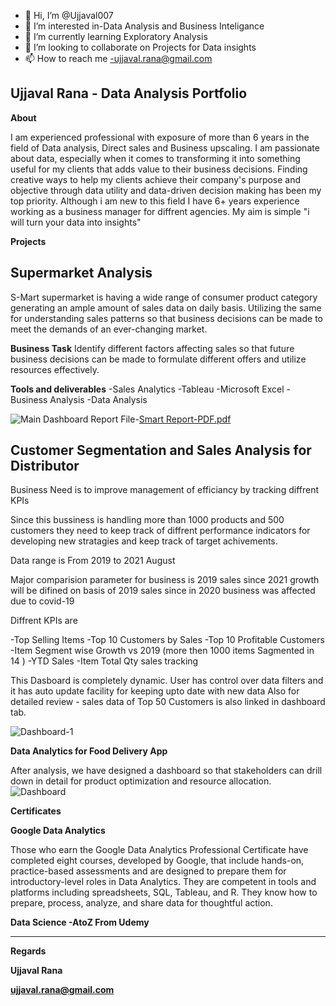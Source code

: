 - 👋 Hi, I’m @Ujjaval007
- 👀 I’m interested in-Data Analysis and Business Inteligance  
- 🌱 I’m currently learning Exploratory Analysis
- 💞️ I’m looking to collaborate on Projects for Data insights
- 📫 How to reach me -ujjaval.rana@gmail.com

**Ujjaval Rana - Data Analysis Portfolio**
---------------------------------------------------------------------------------------------------------------------------------------------------------------------------------

**About**

I am experienced professional with exposure of more than 6 years in the field of Data analysis, Direct sales and Business upscaling.
I am passionate about data, especially when it comes to transforming it into something useful for my clients that adds value to their business decisions.
Finding creative ways to help my clients achieve their company's purpose and objective through data utility and data-driven decision making has been my top priority.
Although i am new to this field I have 6+ years experience working as a business manager for diffrent agencies.
My aim is simple "i will turn your data into insights"




****Projects****




**Supermarket Analysis**
---------------------------------------------------------------------------------------------------------------------------------------------------------------------------------
S-Mart supermarket is having a wide range of consumer product category generating an ample amount of sales data on daily basis. Utilizing the same for understanding sales patterns so that business decisions can be made to meet the demands of an ever-changing market.

**Business Task**
Identify different factors affecting sales so that future business decisions can be made to formulate different offers and utilize resources effectively.

**Tools and deliverables**
-Sales Analytics
-Tableau
-Microsoft Excel
-Business Analysis
-Data Analysis

![Main Dashboard](https://user-images.githubusercontent.com/91518201/144218510-dc3fbf3c-5cf4-4379-beee-b09e875c0667.png)
Report File-[Smart Report-PDF.pdf](https://github.com/Ujjaval007/Ujjaval007/files/7633053/Smart.Report-PDF.pdf)



**Customer Segmentation and Sales Analysis for Distributor**
---------------------------------------------------------------------------------------------------------------------------------------------------------------------------------

Business Need is to improve management of efficiancy by tracking diffrent KPIs

Since this bussiness is handling more than 1000 products and 500 customers they need to keep track of diffrent performance indicators for developing new stratagies and keep track of target achivements.

Data range is From 2019 to 2021 August

Major comparision parameter for business is 2019 sales since 2021 growth will be difined on basis of 2019 sales since in 2020 business was affected due to covid-19

Diffrent KPIs are

-Top Selling Items
-Top 10 Customers by Sales
-Top 10 Profitable Customers
-Item Segment wise Growth vs 2019 (more then 1000 items Sagmented in 14 )
-YTD Sales
-Item Total Qty sales tracking

This Dasboard is completely dynamic. User has control over data filters and it has auto update facility for keeping upto date with new data Also for detailed review - sales data of Top 50 Customers is also linked in dashboard tab.

![Dashboard-1](https://user-images.githubusercontent.com/91518201/144219169-bc2de13a-ea4b-4c9c-a578-3981d0a9ccf1.png)




**Data Analytics for Food Delivery App**

After analysis, we have designed a dashboard so that stakeholders can drill down in detail for product optimization and resource allocation.
![Dashboard](https://user-images.githubusercontent.com/91518201/144220186-4f225cc6-ed8e-4056-9d7e-f9f4215f2c7f.png)





**Certificates**

**Google Data Analytics**

Those who earn the Google Data Analytics Professional Certificate have completed eight courses, developed by Google, that include hands-on, practice-based assessments and are designed to prepare them for introductory-level roles in Data Analytics. They are competent in tools and platforms including spreadsheets, SQL, Tableau, and R. They know how to prepare, process, analyze, and share data for thoughtful action.

**Data Science -AtoZ From Udemy**

---------------------------------------------------------------------------







**Regards**

**Ujjaval Rana**

**ujjaval.rana@gmail.com**
